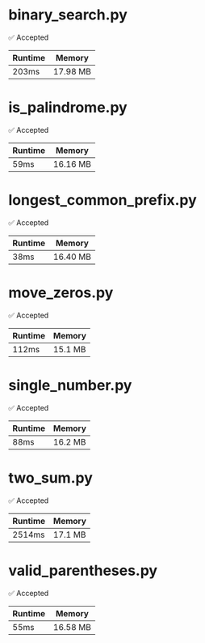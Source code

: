 # binary_search.py
:white_check_mark: Accepted

| Runtime | Memory |
| ------- | ------ |
| 203ms | 17.98 MB |

# is_palindrome.py
:white_check_mark: Accepted

| Runtime | Memory |
| ------- | ------ |
| 59ms | 16.16 MB |

# longest_common_prefix.py
:white_check_mark: Accepted

| Runtime | Memory |
| ------- | ------ |
| 38ms | 16.40 MB |


# move_zeros.py
:white_check_mark: Accepted

| Runtime | Memory |
| ------- | ------ |
| 112ms | 15.1 MB |

# single_number.py
:white_check_mark: Accepted

| Runtime | Memory |
| ------- | ------ |
| 88ms | 16.2 MB |

# two_sum.py
:white_check_mark: Accepted

| Runtime | Memory |
| ------- | ------ |
| 2514ms | 17.1 MB |

# valid_parentheses.py
:white_check_mark: Accepted

| Runtime | Memory |
| ------- | ------ |
| 55ms | 16.58 MB |
